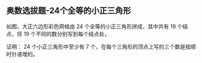 ## 奥数选拔题-24个全等的小正三角形

如图，大正六边形彩色网格由 $24$ 个全等的小正三角形拼成，其中共有 $19$ 个结点，将 $19$ 个不同的数分别写到每个结点处，

证明： $24$ 个小正三角形中至少有 $7$ 个，在每个三角形的顶点上写的三个数是按顺时针递增的。
